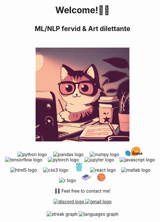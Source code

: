 <h1 align="center">Welcome!👋🏻</h1>
<h2 align="center">ML/NLP fervid & Art dilettante</h2>
<br>
<p align="center">
<img src="_73e3a82c-de1e-421e-8342-ba609e2c054b.jpeg" width="auto" height="300"/>
</p>


<div align="center">
  <img src="https://cdn.jsdelivr.net/gh/devicons/devicon/icons/python/python-original.svg" height="30" alt="python logo" title="Python" />
  <img width="12" />
  <img src="https://cdn.jsdelivr.net/gh/devicons/devicon/icons/pandas/pandas-original.svg" height="30" alt="pandas logo" title="Pandas" />
  <img width="12" />
  <img src="https://cdn.jsdelivr.net/gh/devicons/devicon/icons/numpy/numpy-original.svg" height="30" alt="numpy logo" title="Numpy" />
  <img width="12" />
  <img src="./icons/scikit-learn-seeklogo.com.svg" height="30" alt="html5 logo" title="scikit-learn" />
  <img width="12" />
  <img src="https://cdn.jsdelivr.net/gh/devicons/devicon/icons/tensorflow/tensorflow-original.svg" height="30" alt="tensorflow logo" title="TensorFlow" />
  <img width="10" />
  <img src="https://cdn.jsdelivr.net/gh/devicons/devicon/icons/pytorch/pytorch-original.svg" height="30" alt="pytorch logo"  title="PyTorch" />
  <img width="10" />
  <img src="https://cdn.jsdelivr.net/gh/devicons/devicon/icons/jupyter/jupyter-original.svg" height="30" alt="jupyter logo"  />
  <img width="10" />
  <img src="https://cdn.jsdelivr.net/gh/devicons/devicon/icons/javascript/javascript-original.svg" height="30" alt="javascript logo" title="JavaScript" />
  <img width="12" />
  <img src="https://cdn.jsdelivr.net/gh/devicons/devicon/icons/html5/html5-original.svg" height="30" alt="html5 logo" title="HTML" />
  <img width="12" />
  <img src="https://cdn.jsdelivr.net/gh/devicons/devicon/icons/css3/css3-original.svg" height="30" alt="css3 logo" title="CSS" />
  <img width="12" />
  <img src="https://raw.githubusercontent.com/devicons/devicon/master/icons/go/go-original.svg" alt="go" width="30" height="30" title="GO" />
  <img width="12" />
  <img src="https://cdn.jsdelivr.net/gh/devicons/devicon/icons/react/react-original.svg" height="30" alt="react logo" title="React" />
  <img width="10" />
  <img src="https://cdn.jsdelivr.net/gh/devicons/devicon/icons/matlab/matlab-original.svg" height="30" alt="matlab logo" title="MATLAB" />
  <img width="10" />
  <img src="https://cdn.jsdelivr.net/gh/devicons/devicon/icons/r/r-original.svg" height="30" alt="r logo" title="R" />
  <img width="10" />
  <img src="./icons/piano.png" height="30" alt="Piano" title="Piano"  />
  <img width="10" />
  <img src="./icons/basketball-ball.png" height="30" alt="Basketball" title="Basketball" />
</div>
<br>
<div align="center">
 🤙🏻 Feel free to contact me!
</div>
<br>
<div align="center">
  <a href="https://discord.gg/jmzhGhq7" target="_blank">
    <img src="https://img.shields.io/static/v1?message=Discord&logo=discord&label=&color=7289DA&logoColor=white&labelColor=&style=for-the-badge" height="30" alt="discord logo" />
  </a>
  <a href="mailto:contact@shervinofficial.com" target="_blank">
    <img src="https://img.shields.io/static/v1?message=Gmail&logo=gmail&label=&color=D14836&logoColor=white&labelColor=&style=for-the-badge" height="30" alt="gmail logo"  />
  </a>
</div>

###

###

<div align="center">
  <img src="https://streak-stats.demolab.com?user=dearshervin&locale=en&mode=daily&theme=dracula&hide_border=false&border_radius=5" height="130" alt="streak graph"  />
  <img src="https://github-readme-stats.vercel.app/api/top-langs?username=dearshervin&locale=en&hide_title=false&layout=compact&card_width=350&langs_count=5&theme=dracula&hide_border=false" height="130" alt="languages graph"  />
</div>

###

